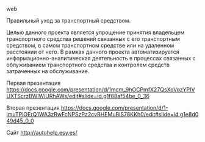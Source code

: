 web

Правильный уход за транспортный средством.

Целью данного проекта является упрощение принятия владельцем транспортного средства решений связанных с его транспортным средством, в самом транспортном средстве или на удаленном расстоянии от него. В рамках данного проекта автоматизируется информационно-аналитическая деятельность в процессах связанных с облуживанием транспортного средства и контролем средств затраченных на обслуживание.

Первая презентация 
https://docs.google.com/presentation/d/1mcm_9hOCPmfX27QsXoVozYPIVUXTScrzBWlWiURhAWs/edit#slide=id.g1f88af54be_0_36

Вторая презентация
https://docs.google.com/presentation/d/1-imuTPlOErQ1WA3zRwFcNPSzPz2cvRHEMuBlS78KKh0/edit#slide=id.g1e8d049d45_0_0

Сайт http://autohelp.esy.es/